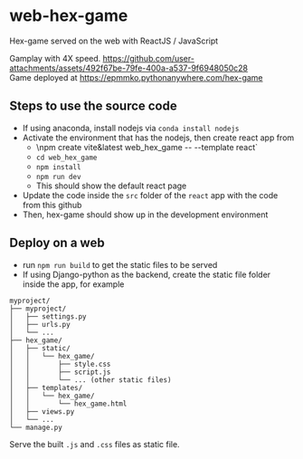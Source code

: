 # web-hex-game
Hex-game served on the web with ReactJS / JavaScript

Gamplay with 4X speed.
https://github.com/user-attachments/assets/492f67be-79fe-400a-a537-9f6948050c28 <br/>
Game deployed at https://epmmko.pythonanywhere.com/hex-game

## Steps to use the source code
* If using anaconda, install nodejs via `conda install nodejs`
* Activate the environment that has the nodejs, then create react app from
  * \npm create vite&latest web_hex_game -- --template react`
  * `cd web_hex_game`
  * `npm install`
  * `npm run dev`
  * This should show the default react page
* Update the code inside the `src` folder of the `react` app with the code from this github
* Then, hex-game should show up in the development environment
## Deploy on a web
* run `npm run build` to get the static files to be served
* If using Django-python as the backend, create the static file folder inside the app, for example <br/>
```
myproject/
├── myproject/
│   ├── settings.py
│   ├── urls.py
│   └── ...
├── hex_game/
│   ├── static/
│   │   └── hex_game/
│   │       ├── style.css
│   │       ├── script.js
│   │       └── ... (other static files)
│   ├── templates/
│   │   └── hex_game/
│   │       └── hex_game.html
│   ├── views.py
│   └── ...
└── manage.py
```
Serve the built `.js` and `.css` files as static file.
